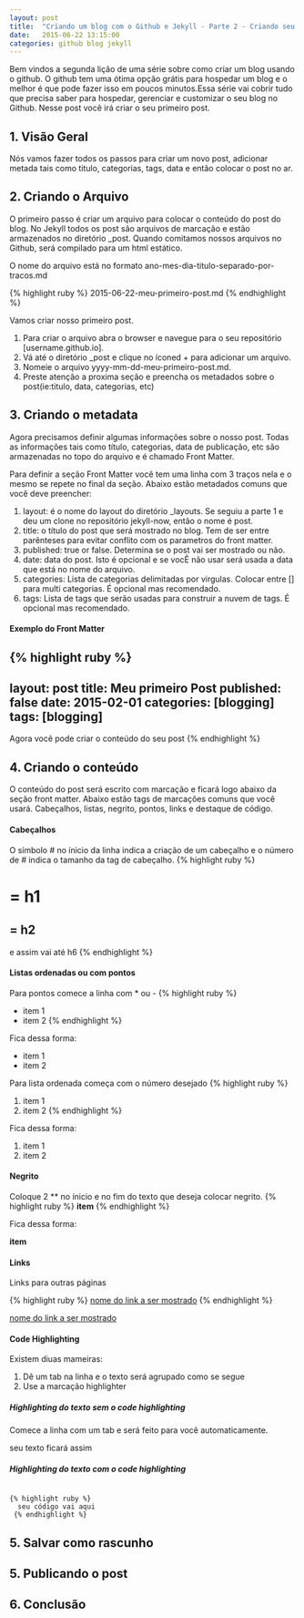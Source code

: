 ```yaml
---
layout: post
title:  "Criando um blog com o Github e Jekyll - Parte 2 - Criando seu primeiro Post"
date:   2015-06-22 13:15:00
categories: github blog jekyll
---
```


Bem vindos a segunda lição de uma série sobre como criar um blog usando o github. O github tem uma ótima opção grátis para hospedar um blog e o melhor é que pode fazer isso em poucos minutos.Essa série vai cobrir tudo que precisa saber para hospedar, gerenciar e customizar o seu blog no Github. Nesse post você irá criar o seu primeiro post.

## 1. Visão Geral
Nós vamos fazer todos os passos para criar um novo post, adicionar metada tais como titulo, categorias, tags, data e então colocar o post no ar. 

## 2. Criando o Arquivo
O primeiro passo é criar um arquivo para colocar o conteúdo do post do blog. No Jekyll todos os post são arquivos de marcação e estão armazenados no diretório _post. Quando comitamos nossos arquivos no Github, será compilado para um html estático.

O nome do arquivo está no formato ano-mes-dia-titulo-separado-por-tracos.md

{% highlight ruby %}
2015-06-22-meu-primeiro-post.md
{% endhighlight %}

Vamos criar nosso primeiro post.

1. Para criar o arquivo abra o browser e navegue para o seu repositório [username.github.io].
2. Vá até o diretório _post e clique no íconed + para adicionar um arquivo.
3. Nomeie o arquivo yyyy-mm-dd-meu-primeiro-post.md.
4. Preste atenção a proxima seção e preencha os metadados sobre o post(ie:titulo, data, categorias, etc)

## 3. Criando o metadata
Agora precisamos definir algumas informações sobre o nosso post. Todas as informações tais como título, categorias, data de publicação, etc são armazenadas no topo do arquivo e é chamado Front Matter.

Para definir a seção Front Matter você tem uma linha com 3 traços nela e o mesmo se repete no final da seção.
Abaixo estão metadados comuns que você deve preencher:

1. layout: é o nome do layout do diretório _layouts. Se seguiu a parte 1 e deu um clone no repositório jekyll-now, então o nome é post.
2. title: o título do post que será mostrado no blog. Tem de ser entre parênteses para evitar conflito com os parametros do front matter.
3. published: true or false. Determina se o post vai ser mostrado ou não.
4. date: data do post. Isto é opcional e se vocÊ não usar será usada a data que está no nome do arquivo.
5. categories: Lista de categorias delimitadas por virgulas. Colocar entre [] para multi categorias. É opcional mas recomendado.
6. tags: Lista de tags que serão usadas para construir a nuvem de tags.  É opcional mas recomendado.

#### Exemplo do Front Matter
{% highlight ruby %}
---
layout: post
title: Meu primeiro Post
published: false
date: 2015-02-01
categories: [blogging]
tags: [blogging]
---

Agora você pode criar o conteúdo do seu post
{% endhighlight %}

## 4. Criando  o conteúdo
O conteúdo do post será escrito com marcação e ficará logo abaixo da seção front matter. Abaixo estão tags de marcações comuns que você usará. Cabeçalhos, listas, negrito, pontos, links e destaque de código.

#### Cabeçalhos
O símbolo # no ínicio da linha indica a criação de um cabeçalho e o número de # indica o tamanho da tag de cabeçalho.
{% highlight ruby %}
#  = h1
## = h2
e assim vai até h6
{% endhighlight %}

#### Listas ordenadas ou com pontos

Para pontos comece a linha com * ou -
{% highlight ruby %}
* item 1
* item 2
{% endhighlight %}

Fica dessa forma: 

* item 1
* item 2

Para lista ordenada começa com o número desejado
{% highlight ruby %}
1. item 1
2. item 2
{% endhighlight %}

Fica dessa forma: 

1. item 1
2. item 2

#### Negrito
Coloque 2 ** no ínicio e no fim do texto que deseja colocar negrito.
{% highlight ruby %}
**item**
{% endhighlight %}

Fica dessa forma:

**item**

#### Links
Links para outras páginas

{% highlight ruby %}
[nome do link a ser mostrado](http://url.com)
{% endhighlight %}

[nome do link a ser mostrado](http://url.com)

#### Code Highlighting
Existem diuas mameiras: 
1. Dê um tab na linha e o texto será agrupado como se segue
2. Use a marcação highlighter


##### Highlighting do texto sem o code highlighting

Comece a linha com um tab e será feito para você automaticamente.

 seu texto ficará assim
 
##### Highlighting do texto com o code highlighting
<code class="language-text" data-lang="text">
{% highlight ruby %}
  seu código vai aqui
 {% endhighlight %}
</code>


## 5. Salvar como rascunho

## 5. Publicando o post

 ## 6. Conclusão


